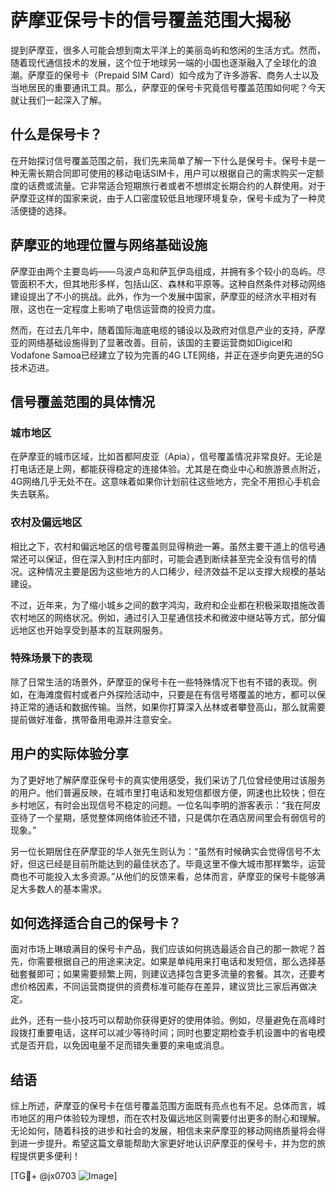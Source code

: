 # 萨摩亚保号卡的信号覆盖范围大揭秘

提到萨摩亚，很多人可能会想到南太平洋上的美丽岛屿和悠闲的生活方式。然而，随着现代通信技术的发展，这个位于地球另一端的小国也逐渐融入了全球化的浪潮。萨摩亚的保号卡（Prepaid SIM Card）如今成为了许多游客、商务人士以及当地居民的重要通讯工具。那么，萨摩亚的保号卡究竟信号覆盖范围如何呢？今天就让我们一起深入了解。

## 什么是保号卡？

在开始探讨信号覆盖范围之前，我们先来简单了解一下什么是保号卡。保号卡是一种无需长期合同即可使用的移动电话SIM卡，用户可以根据自己的需求购买一定额度的话费或流量。它非常适合短期旅行者或者不想绑定长期合约的人群使用。对于萨摩亚这样的国家来说，由于人口密度较低且地理环境复杂，保号卡成为了一种灵活便捷的选择。

## 萨摩亚的地理位置与网络基础设施

萨摩亚由两个主要岛屿——乌波卢岛和萨瓦伊岛组成，并拥有多个较小的岛屿。尽管面积不大，但其地形多样，包括山区、森林和平原等。这种自然条件对移动网络建设提出了不小的挑战。此外，作为一个发展中国家，萨摩亚的经济水平相对有限，这也在一定程度上影响了电信运营商的投资力度。

然而，在过去几年中，随着国际海底电缆的铺设以及政府对信息产业的支持，萨摩亚的网络基础设施得到了显著改善。目前，该国的主要运营商如Digicel和Vodafone Samoa已经建立了较为完善的4G LTE网络，并正在逐步向更先进的5G技术迈进。

## 信号覆盖范围的具体情况

### 城市地区

在萨摩亚的城市区域，比如首都阿皮亚（Apia），信号覆盖情况非常良好。无论是打电话还是上网，都能获得稳定的连接体验。尤其是在商业中心和旅游景点附近，4G网络几乎无处不在。这意味着如果你计划前往这些地方，完全不用担心手机会失去联系。

### 农村及偏远地区

相比之下，农村和偏远地区的信号覆盖则显得稍逊一筹。虽然主要干道上的信号通常还可以保证，但在深入到村庄内部时，可能会遇到断续甚至完全没有信号的情况。这种情况主要是因为这些地方的人口稀少，经济效益不足以支撑大规模的基站建设。

不过，近年来，为了缩小城乡之间的数字鸿沟，政府和企业都在积极采取措施改善农村地区的网络状况。例如，通过引入卫星通信技术和微波中继站等方式，部分偏远地区也开始享受到基本的互联网服务。

### 特殊场景下的表现

除了日常生活的场景外，萨摩亚的保号卡在一些特殊情况下也有不错的表现。例如，在海滩度假村或者户外探险活动中，只要是在有信号塔覆盖的地方，都可以保持正常的通话和数据传输。当然，如果你打算深入丛林或者攀登高山，那么就需要提前做好准备，携带备用电源并注意安全。

## 用户的实际体验分享

为了更好地了解萨摩亚保号卡的真实使用感受，我们采访了几位曾经使用过该服务的用户。他们普遍反映，在城市里打电话和发短信都很方便，网速也比较快；但在乡村地区，有时会出现信号不稳定的问题。一位名叫李明的游客表示：“我在阿皮亚待了一个星期，感觉整体网络体验还不错，只是偶尔在酒店房间里会有弱信号的现象。”

另一位长期居住在萨摩亚的华人张先生则认为：“虽然有时候确实会觉得信号不太好，但这已经是目前所能达到的最佳状态了。毕竟这里不像大城市那样繁华，运营商也不可能投入太多资源。”从他们的反馈来看，总体而言，萨摩亚的保号卡能够满足大多数人的基本需求。

## 如何选择适合自己的保号卡？

面对市场上琳琅满目的保号卡产品，我们应该如何挑选最适合自己的那一款呢？首先，你需要根据自己的用途来决定。如果是单纯用来打电话和发短信，那么选择基础套餐即可；如果需要频繁上网，则建议选择包含更多流量的套餐。其次，还要考虑价格因素，不同运营商提供的资费标准可能存在差异，建议货比三家后再做决定。

此外，还有一些小技巧可以帮助你获得更好的使用体验。例如，尽量避免在高峰时段拨打重要电话，这样可以减少等待时间；同时也要定期检查手机设置中的省电模式是否开启，以免因电量不足而错失重要的来电或消息。

## 结语

综上所述，萨摩亚的保号卡在信号覆盖范围方面既有亮点也有不足。总体而言，城市地区的用户体验较为理想，而在农村及偏远地区则需要付出更多的耐心和理解。无论如何，随着科技的进步和社会的发展，相信未来萨摩亚的移动网络质量将会得到进一步提升。希望这篇文章能帮助大家更好地认识萨摩亚的保号卡，并为您的旅程提供更多便利！

[TG💪+ @jx0703 ![Image](https://github.com/user-attachments/assets/dbca1d08-cadb-493c-b0ec-ad6f7a83f270)]